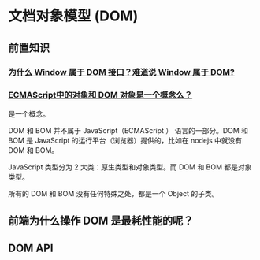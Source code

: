 # 文档对象模型 (DOM)

## 前置知识

### [为什么 Window 属于 DOM 接口？难道说 Window 属于 DOM?](https://www.zhihu.com/question/345622144)

### [ECMAScript中的对象和 DOM 对象是一个概念么？](https://www.zhihu.com/question/67501711)

是一个概念。

DOM 和 BOM 并不属于 JavaScript（ECMAScript ） 语言的一部分。DOM 和 BOM 是 JavaScript 的运行平台（浏览器）提供的，比如在 nodejs 中就没有 DOM 和 BOM。

JavaScript 类型分为 2 大类：原生类型和对象类型。而 DOM 和 BOM 都是对象类型。

所有的 DOM 和 BOM 没有任何特殊之处，都是一个 Object 的子类。


## 前端为什么操作 DOM 是最耗性能的呢？

<!-- 其一，浏览器的 JavaScript 引擎与 DOM 引擎共享一个主线程。任何 DOM API 调用都要先将 JS 数据结构转为 DOM 数据结构，再挂起 JS 引擎并启动 DOM 引擎，执行过后再把可能的返回值反转数据结构，重启 JS 引擎继续执行。这种上下文切换很耗性能，类似的还有单机进程间调用、远程过程调用等。

其二，很多 DOM API 的读写都涉及页面布局的“重新计算”，以确保返回值的准确，涉及样式、结构的还会触发页面“重新绘制”，更耗性能。

综上，单次 DOM API 调用性能就不够好，频繁调用就会迅速积累上述损耗，导致 DOM 引擎占用主线程过久，用户操作不能及时触发 JS 事件回调，让用户感觉卡顿。

所以，解决此问题的方案本质不在于用不用 jQuery、用不用虚拟 DOM，而是 —— 减少不必要的 DOM API 调用。虚拟 DOM 只是一种可选的方案，不是每种 Web 前端框架都用它。

而减少不必要调用的各种方案，都遵循“在 JS 中缓存必要数据，计算界面更新时的阶段数据差异，只提交最终差集”的基本思路。虚拟 DOM 计算的是最终 DOM 结构的差异，还有的引擎计算的是 DOM 所绑定数据的差异，各有千秋。



总结：你可以把浏览器里所有非 JavaScirpt 内置类型的对象都称之为 DOM 对象，其它人就懂了。

所以 MDN 里干脆把浏览器里所有非 JavaScript 自带的 API 都称之为 Web API (https://developer.mozilla.org/en-US/docs/Web/API)，而不用 DOM API 这样的术语，就像 Node 里提供的 API 都叫 Node API 一样。
直接把一个dom对象当作js对象那样读写非api属性，会像dom一样慢，还是像操作普通js对象一样快呢？
因为 JS 访问的 DOM 对象实际上是 DOM 引擎中的对象在 JS 引擎的包装对象，理论上访问其非 API 属性应该和 JS 对象一样快。

但不同的引擎实现不同，就像当年 IE DOM 对象内存泄露的坑一样，劝你不要拿 DOM 当 JS 对象用。
打开网页时，浏览器先解析 HTML，遇到 script 标签再交给 JS 引擎，此时 DOM 渲染被阻塞，遇到 DOM 操作再切换回来，如此反复
react 的新算法并不是为了更快，而是为了更流畅。举个例子，有一个耗时任务，和一个进度条。一种是任务完成需要60秒，进度条显示1%，然后直接跳到100%；另一种是任务完成需要70秒，但是进度条会一直步进。我们可以说第一种是“快”，而第二种是“流畅”。

就是浏览器它的js和dom是共用一个线程。操作dom的时候，要先把js转成dom的数据结构，然后再切换到dom引擎，然后再把结果返回来再启动js引擎，这就叫上下文切换，这操作很耗性能的。

因为 JavaScript 操作 DOM 会改动 DOM 树，DOM 树发生变化就会触发渲染引擎工作。这背后不仅仅是 JS 操作了 DOM，还有对 DOM 树进行分析、渲染等操作。我们知道 JS 改动了 DOM，也看到了网页发生了变化，但却看不到这中间的细微过程。我用 Chromium 源码举例说明： -->

## DOM API


